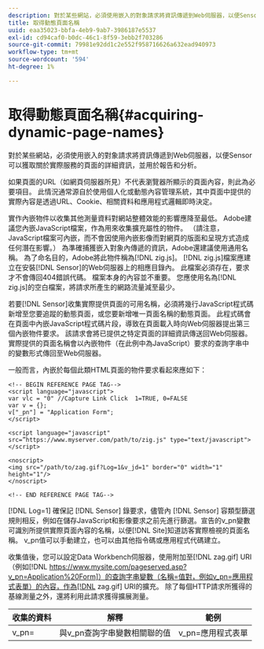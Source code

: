 ```yaml
---
description: 對於某些網站，必須使用嵌入的對象請求將資訊傳遞到Web伺服器，以便Sensor可以獲取關於實際服務的頁面的詳細資訊，並用於報告和分析。
title: 取得動態頁面名稱
uuid: eaa35023-bbfa-4eb9-9ab7-3986187e5537
exl-id: cd94caf0-b0dc-46c1-8f59-3ebb2f703286
source-git-commit: 79981e92dd1c2e552f958716626a632ead940973
workflow-type: tm+mt
source-wordcount: '594'
ht-degree: 1%

---
```


# 取得動態頁面名稱{#acquiring-dynamic-page-names}

對於某些網站，必須使用嵌入的對象請求將資訊傳遞到Web伺服器，以便Sensor可以獲取關於實際服務的頁面的詳細資訊，並用於報告和分析。

如果頁面的URL（如網頁伺服器所見）不代表瀏覽器所顯示的頁面內容，則此為必要項目。 此情況通常源自於使用個人化或動態內容管理系統，其中頁面中提供的實際內容是透過URL、Cookie、相關資料和應用程式邏輯即時決定。

實作內嵌物件以收集其他測量資料對網站整體效能的影響應降至最低。 Adobe建議您內嵌JavaScript檔案，作為用來收集擴充屬性的物件。 （請注意，JavaScript檔案可內嵌，而不會因使用內嵌影像而對網頁的版面和呈現方式造成任何潛在影響。） 為準確捕獲嵌入對象內傳遞的資訊，Adobe還建議使用通用名稱。 為了命名目的，Adobe將此物件稱為[!DNL zig.js]。 [!DNL zig.js]檔案應建立在安裝[!DNL Sensor]的Web伺服器上的相應目錄內。 此檔案必須存在，要求才不會傳回404錯誤代碼。 檔案本身的內容並不重要。 您應使用名為[!DNL zig.js]的空白檔案，將請求所產生的網路流量減至最少。

若要[!DNL Sensor]收集實際提供頁面的可用名稱，必須將幾行JavaScript程式碼新增至您要追蹤的動態頁面，或您要新增唯一頁面名稱的動態頁面。 此程式碼會在頁面中內嵌JavaScript程式碼片段，導致在頁面載入時向Web伺服器提出第三個內嵌物件要求。 該請求會將已提供之特定頁面的詳細資訊傳送回Web伺服器。 實際提供的頁面名稱會以內嵌物件（在此例中為JavaScript）要求的查詢字串中的變數形式傳回至Web伺服器。

一般而言，內嵌於每個此類HTML頁面的物件要求看起來應如下：

```
<!-- BEGIN REFERENCE PAGE TAG-->
<script language="javascript">
var vlc = "0" //Capture Link Click  1=TRUE, 0=FALSE
var v = {};
v["_pn"] = "Application Form";
</script>

<script language="javascript" src=”https://www.myserver.com/path/to/zig.js" type="text/javascript"></script>

<noscript>
<img src="/path/to/zag.gif?Log=1&v_jd=1" border="0" width="1" height="1"/>
</noscript>

<!-- END REFERENCE PAGE TAG-->
```

[!DNL Log=1] 確保記 [!DNL Sensor] 錄要求，儘管內 [!DNL Sensor] 容類型篩選規則相反，例如在儲存JavaScript和影像要求之前先進行篩選。宣告的v_pn變數可識別所提供實際頁面內容的名稱，以便[!DNL Site]知道訪客實際檢視的頁面名稱。 v_pn值可以手動建立，也可以由其他指令碼或應用程式代碼建立。

收集值後，您可以設定Data Workbench伺服器，使用附加至[!DNL zag.gif] URI（例如[!DNL https://www.mysite.com/pageserved.asp?v_pn=Application%20Form]）的查詢字串變數（名稱=值對，例如v_pn=應用程式表單）的內容，作為[!DNL zag.gif] URI的擴充。 除了每個HTTP請求所獲得的基線測量之外，還將利用此請求獲得擴展測量。

| 收集的資料 | 解釋 | 範例 |
|---|---|---|
| v_pn= | 與v_pn查詢字串變數相關聯的值 | v_pn=應用程式表單 |
